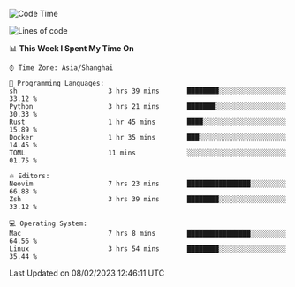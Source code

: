 <!--START_SECTION:waka-->
![Code Time](http://img.shields.io/badge/Code%20Time-1%2C134%20hrs%205%20mins-blue)

![Lines of code](https://img.shields.io/badge/From%20Hello%20World%20I%27ve%20Written-24%20Thousand%20lines%20of%20code-blue)

📊 **This Week I Spent My Time On** 

```text
⌚︎ Time Zone: Asia/Shanghai

💬 Programming Languages: 
sh                       3 hrs 39 mins       ████████░░░░░░░░░░░░░░░░░   33.12 % 
Python                   3 hrs 21 mins       ███████░░░░░░░░░░░░░░░░░░   30.33 % 
Rust                     1 hr 45 mins        ████░░░░░░░░░░░░░░░░░░░░░   15.89 % 
Docker                   1 hr 35 mins        ███░░░░░░░░░░░░░░░░░░░░░░   14.45 % 
TOML                     11 mins             ░░░░░░░░░░░░░░░░░░░░░░░░░   01.75 % 

🔥 Editors: 
Neovim                   7 hrs 23 mins       ████████████████░░░░░░░░░   66.88 % 
Zsh                      3 hrs 39 mins       ████████░░░░░░░░░░░░░░░░░   33.12 % 

💻 Operating System: 
Mac                      7 hrs 8 mins        ████████████████░░░░░░░░░   64.56 % 
Linux                    3 hrs 54 mins       ████████░░░░░░░░░░░░░░░░░   35.44 % 

```


 Last Updated on 08/02/2023 12:46:11 UTC
<!--END_SECTION:waka-->
